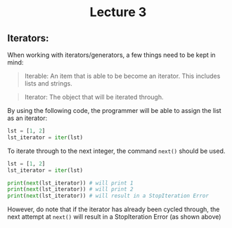 <div align = "center">
  
# Lecture 3

</div>

## Iterators:
When working with iterators/generators, a few things need to be kept in mind:
>Iterable: An item that is able to be become an iterator. This includes lists and strings.

>Iterator: The object that will be iterated through. 

By using the following code, the programmer will be able to assign the list as an iterator:
```python
lst = [1, 2]
lst_iterator = iter(lst)
```

To iterate through to the next integer, the command `next()` should be used.
```python
lst = [1, 2]
lst_iterator = iter(lst)

print(next(lst_iterator)) # will print 1
print(next(lst_iterator)) # will print 2
print(next(lst_iterator)) # will result in a StopIteration Error
```
However, do note that if the iterator has already been cycled through, the next attempt at `next()` will result in a StopIteration Error (as shown above)
